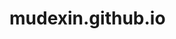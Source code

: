 # mudexin.github.io
<!DOCTYPE HTML>
<html>
<head>
<meta http-equiv="Content-Type" content="text/html; charset=utf-8" />
<title>document.write</title>
  <script type="text/javascript">
    var mystr="我是";
    var mychar="JavaScript";
document.write(mystr+mychar++"的忠实粉丝！"+"<br>");
  </script>
</head>
<body>
</body>
</html>
